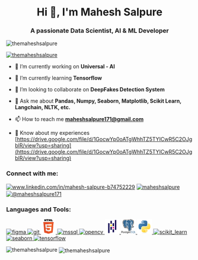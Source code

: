 <h1 align="center">Hi 👋, I'm Mahesh Salpure</h1>
<h3 align="center">A passionate Data Scientist, AI & ML Developer</h3>

<p align="left"> <img src="https://komarev.com/ghpvc/?username=themaheshsalpure&label=Profile%20views&color=0e75b6&style=flat" alt="themaheshsalpure" /> </p>

<p align="left"> <a href="https://github.com/ryo-ma/github-profile-trophy"><img src="https://github-profile-trophy.vercel.app/?username=themaheshsalpure" alt="themaheshsalpure" /></a> </p>

- 🔭 I’m currently working on **Universal - AI**

- 🌱 I’m currently learning **Tensorflow**

- 👯 I’m looking to collaborate on **DeepFakes Detection System**

- 💬 Ask me about **Pandas, Numpy, Seaborn, Matplotlib, Scikit Learn, Langchain, NLTK, etc.**

- 📫 How to reach me **maheshsalpure171@gmail.com**

- 📄 Know about my experiences [https://drive.google.com/file/d/1GocwYp0oATgWhhTZ5TYICwR5C2OJgblR/view?usp=sharing](https://drive.google.com/file/d/1GocwYp0oATgWhhTZ5TYICwR5C2OJgblR/view?usp=sharing)

<h3 align="left">Connect with me:</h3>
<p align="left">
<a href="https://linkedin.com/in/www.linkedin.com/in/mahesh-salpure-b74752229" target="blank"><img align="center" src="https://raw.githubusercontent.com/rahuldkjain/github-profile-readme-generator/master/src/images/icons/Social/linked-in-alt.svg" alt="www.linkedin.com/in/mahesh-salpure-b74752229" height="30" width="40" /></a>
<a href="https://kaggle.com/maheshsalpure" target="blank"><img align="center" src="https://raw.githubusercontent.com/rahuldkjain/github-profile-readme-generator/master/src/images/icons/Social/kaggle.svg" alt="maheshsalpure" height="30" width="40" /></a>
<a href="https://www.hackerearth.com/@maheshsalpure171" target="blank"><img align="center" src="https://raw.githubusercontent.com/rahuldkjain/github-profile-readme-generator/master/src/images/icons/Social/hackerearth.svg" alt="@maheshsalpure171" height="30" width="40" /></a>
</p>

<h3 align="left">Languages and Tools:</h3>
<p align="left"> <a href="https://www.figma.com/" target="_blank" rel="noreferrer"> <img src="https://www.vectorlogo.zone/logos/figma/figma-icon.svg" alt="figma" width="40" height="40"/> </a> <a href="https://git-scm.com/" target="_blank" rel="noreferrer"> <img src="https://www.vectorlogo.zone/logos/git-scm/git-scm-icon.svg" alt="git" width="40" height="40"/> </a> <a href="https://www.w3.org/html/" target="_blank" rel="noreferrer"> <img src="https://raw.githubusercontent.com/devicons/devicon/master/icons/html5/html5-original-wordmark.svg" alt="html5" width="40" height="40"/> </a> <a href="https://www.microsoft.com/en-us/sql-server" target="_blank" rel="noreferrer"> <img src="https://www.svgrepo.com/show/303229/microsoft-sql-server-logo.svg" alt="mssql" width="40" height="40"/> </a> <a href="https://opencv.org/" target="_blank" rel="noreferrer"> <img src="https://www.vectorlogo.zone/logos/opencv/opencv-icon.svg" alt="opencv" width="40" height="40"/> </a> <a href="https://pandas.pydata.org/" target="_blank" rel="noreferrer"> <img src="https://raw.githubusercontent.com/devicons/devicon/2ae2a900d2f041da66e950e4d48052658d850630/icons/pandas/pandas-original.svg" alt="pandas" width="40" height="40"/> </a> <a href="https://www.postgresql.org" target="_blank" rel="noreferrer"> <img src="https://raw.githubusercontent.com/devicons/devicon/master/icons/postgresql/postgresql-original-wordmark.svg" alt="postgresql" width="40" height="40"/> </a> <a href="https://www.python.org" target="_blank" rel="noreferrer"> <img src="https://raw.githubusercontent.com/devicons/devicon/master/icons/python/python-original.svg" alt="python" width="40" height="40"/> </a> <a href="https://scikit-learn.org/" target="_blank" rel="noreferrer"> <img src="https://upload.wikimedia.org/wikipedia/commons/0/05/Scikit_learn_logo_small.svg" alt="scikit_learn" width="40" height="40"/> </a> <a href="https://seaborn.pydata.org/" target="_blank" rel="noreferrer"> <img src="https://seaborn.pydata.org/_images/logo-mark-lightbg.svg" alt="seaborn" width="40" height="40"/> </a> <a href="https://www.tensorflow.org" target="_blank" rel="noreferrer"> <img src="https://www.vectorlogo.zone/logos/tensorflow/tensorflow-icon.svg" alt="tensorflow" width="40" height="40"/> </a> </p>

<p><img align="left" src="https://github-readme-stats.vercel.app/api/top-langs?username=themaheshsalpure&show_icons=true&locale=en&layout=compact" alt="themaheshsalpure" /></p>

<p>&nbsp;<img align="center" src="https://github-readme-stats.vercel.app/api?username=themaheshsalpure&show_icons=true&locale=en" alt="themaheshsalpure" /></p>
